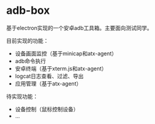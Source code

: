 # adb-box

基于electron实现的一个安卓adb工具箱。主要面向测试同学。

目前实现的功能：

- 设备画面监控（基于minicap和atx-agent）
- adb命令执行
- 安卓终端（基于xterm.js和atx-agent）
- logcat日志查看、过滤、导出
- 应用管理（基于atx-agent）

待实现功能：

- 设备控制（鼠标控制设备）
- ...
